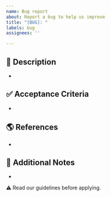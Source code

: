 ```yaml
---
name: Bug report
about: Report a bug to help us improve
title: "[BUG]: "
labels: bug
assignees: ''

---
```


## 📘 Description
-

## ✅ Acceptance Criteria
-

## 🌎 References
-

## 📜 Additional Notes
- 

⚠ Read our guidelines before applying.
